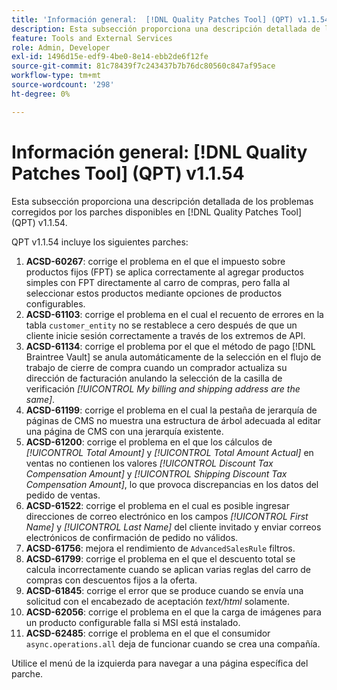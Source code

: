 ```yaml
---
title: 'Información general:  [!DNL Quality Patches Tool] (QPT) v1.1.54'
description: Esta subsección proporciona una descripción detallada de los problemas corregidos por los parches disponibles en  [!DNL Quality Patches Tool] (QPT) v1.1.54.
feature: Tools and External Services
role: Admin, Developer
exl-id: 1496d15e-edf9-4be0-8e14-ebb2de6f12fe
source-git-commit: 81c78439f7c243437b7b76dc80560c847af95ace
workflow-type: tm+mt
source-wordcount: '298'
ht-degree: 0%

---
```


# Información general: [!DNL Quality Patches Tool] (QPT) v1.1.54

Esta subsección proporciona una descripción detallada de los problemas corregidos por los parches disponibles en [!DNL Quality Patches Tool] (QPT) v1.1.54.

QPT v1.1.54 incluye los siguientes parches:

1. **ACSD-60267**: corrige el problema en el que el impuesto sobre productos fijos (FPT) se aplica correctamente al agregar productos simples con FPT directamente al carro de compras, pero falla al seleccionar estos productos mediante opciones de productos configurables.
1. **ACSD-61103**: corrige el problema en el cual el recuento de errores en la tabla `customer_entity` no se restablece a cero después de que un cliente inicie sesión correctamente a través de los extremos de API.
1. **ACSD-61134**: corrige el problema por el que el método de pago [!DNL Braintree Vault] se anula automáticamente de la selección en el flujo de trabajo de cierre de compra cuando un comprador actualiza su dirección de facturación anulando la selección de la casilla de verificación *[!UICONTROL My billing and shipping address are the same]*.
1. **ACSD-61199**: corrige el problema en el cual la pestaña de jerarquía de páginas de CMS no muestra una estructura de árbol adecuada al editar una página de CMS con una jerarquía existente.
1. **ACSD-61200**: corrige el problema en el que los cálculos de *[!UICONTROL Total Amount]* y *[!UICONTROL Total Amount Actual]* en ventas no contienen los valores *[!UICONTROL Discount Tax Compensation Amount]* y *[!UICONTROL Shipping Discount Tax Compensation Amount]*, lo que provoca discrepancias en los datos del pedido de ventas.
1. **ACSD-61522**: corrige el problema en el cual es posible ingresar direcciones de correo electrónico en los campos *[!UICONTROL First Name]* y *[!UICONTROL Last Name]* del cliente invitado y enviar correos electrónicos de confirmación de pedido no válidos.
1. **ACSD-61756**: mejora el rendimiento de `AdvancedSalesRule` filtros.
1. **ACSD-61799**: corrige el problema en el que el descuento total se calcula incorrectamente cuando se aplican varias reglas del carro de compras con descuentos fijos a la oferta.
1. **ACSD-61845**: corrige el error que se produce cuando se envía una solicitud con el encabezado de aceptación *text/html* solamente.
1. **ACSD-62056**: corrige el problema en el que la carga de imágenes para un producto configurable falla si MSI está instalado.
1. **ACSD-62485**: corrige el problema en el que el consumidor `async.operations.all` deja de funcionar cuando se crea una compañía.

Utilice el menú de la izquierda para navegar a una página específica del parche.
